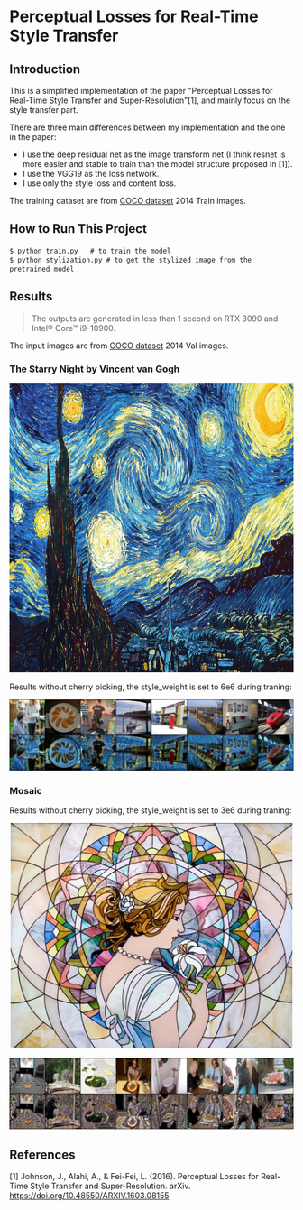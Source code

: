 # Perceptual Losses for Real-Time Style Transfer

## Introduction

This is a simplified implementation of the paper "Perceptual Losses for Real-Time Style Transfer and Super-Resolution"[1], and mainly focus on the style transfer part. 

There are three main differences between my implementation and the one in the paper:

* I use the deep residual net as the image transform net (I think resnet is more easier and stable to train than the model structure proposed in [1]).
* I use the VGG19 as the loss network.
* I use only the style loss and content loss.

The training dataset are from [COCO dataset](https://cocodataset.org/#download) 2014 Train images.

## How to Run This Project
``` 
$ python train.py   # to train the model
$ python stylization.py # to get the stylized image from the pretrained model
```

## Results
> The outputs are generated in less than 1 second on RTX 3090 and Intel® Core™ i9-10900.

The input images are from [COCO dataset](https://cocodataset.org/#download) 2014 Val images.

### The Starry Night by Vincent van Gogh
<p align="center">
  <img height=512, width=680 src="./readme_result/night/night.jpg">
</p>

Results without cherry picking, the style_weight is set to 6e6 during traning:
<p align="center">
  <img src="./readme_result/night/result.jpg">
</p>


### Mosaic

Results without cherry picking, the style_weight is set to 3e6 during traning:
<p align="center">
  <img height=400, width=500 src="./readme_result/mosaic/mosaic.jpg">
</p>

<p align="center">
  <img src="./readme_result/mosaic/result.jpg">
</p>


## References

[1] Johnson, J., Alahi, A., & Fei-Fei, L. (2016). Perceptual Losses for Real-Time Style Transfer and Super-Resolution. arXiv. https://doi.org/10.48550/ARXIV.1603.08155